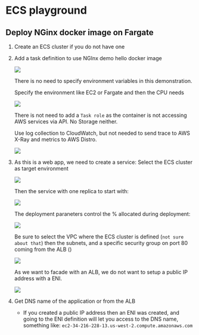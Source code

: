 # ECS playground

## Deploy NGinx docker image on Fargate

1. Create an ECS cluster if you do not have one
1. Add a task definition to use NGInx demo hello docker image

    ![](./images/ecs-task-0.png)

    There is no need to specify environment variables in this demonstration.

    Specify the environment like EC2 or Fargate and then the CPU needs

    ![](../serverless/images/ecs-task-1.png)

    There is not need to add a `Task role` as the container is not accessing AWS services via API. No Storage neither.

    Use log collection to CloudWatch, but not needed to send trace to AWS X-Ray and metrics to AWS Distro.

    ![](./images/ecs-task-2.png)

1. As this is a web app, we need to create a service: Select the ECS cluster as target environment

    ![](../serverless/images/ecs-service-1.png)

    Then the service with one replica to start with:

    ![](./images/ecs-service-2.png)

    The deployment paraneters control the % allocated during deployment:

    ![](./images/ecs-service-3.png)

    Be sure to select the VPC where the ECS cluster is defined (`not sure about that`) then the subnets, and a specific security group on port 80 coming from the ALB ()

    ![](./images/ecs-service-4.png)

    As we want to facade with an ALB, we do not want to setup a public IP address with a ENI. 

    ![](./images/ecs-service-5.png)

1. Get DNS name of the application or from the ALB

    * If you created a public IP address then an ENI was created, and going to the ENI definition will let you access to the DNS name, something like: `ec2-34-216-228-13.us-west-2.compute.amazonaws.com` 